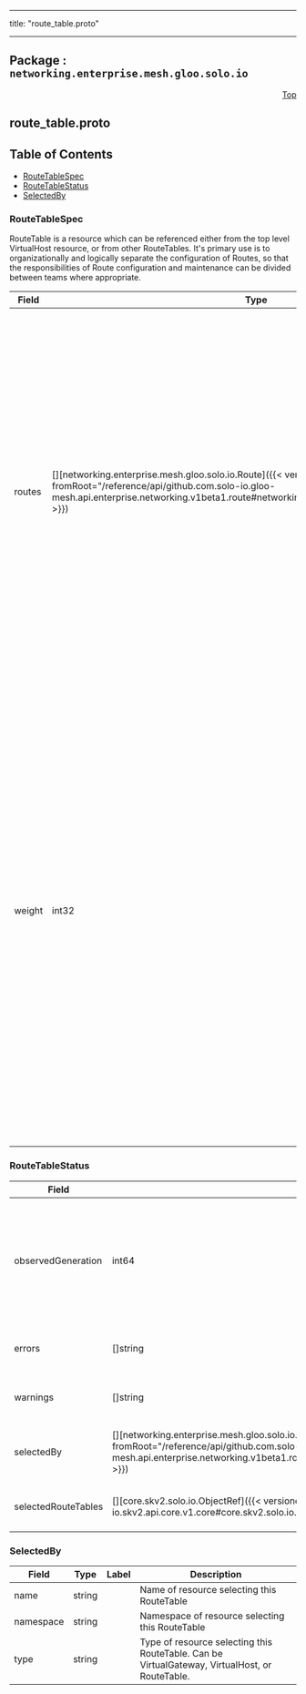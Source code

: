 
---

title: "route_table.proto"

---

## Package : `networking.enterprise.mesh.gloo.solo.io`



<a name="top"></a>

<a name="API Reference for route_table.proto"></a>
<p align="right"><a href="#top">Top</a></p>

## route_table.proto


## Table of Contents
  - [RouteTableSpec](#networking.enterprise.mesh.gloo.solo.io.RouteTableSpec)
  - [RouteTableStatus](#networking.enterprise.mesh.gloo.solo.io.RouteTableStatus)
  - [SelectedBy](#networking.enterprise.mesh.gloo.solo.io.SelectedBy)







<a name="networking.enterprise.mesh.gloo.solo.io.RouteTableSpec"></a>

### RouteTableSpec
RouteTable is a resource which can be referenced either from the top level VirtualHost resource, or from other RouteTables. It's primary use is to organizationally and logically separate the configuration of Routes, so that the responsibilities of Route configuration and maintenance can be divided between teams where appropriate.


| Field | Type | Label | Description |
| ----- | ---- | ----- | ----------- |
| routes | [][networking.enterprise.mesh.gloo.solo.io.Route]({{< versioned_link_path fromRoot="/reference/api/github.com.solo-io.gloo-mesh.api.enterprise.networking.v1beta1.route#networking.enterprise.mesh.gloo.solo.io.Route" >}}) | repeated | The list of HTTP Routes define routing actions to be taken for incoming HTTP requests whose host header matches this virtual host. If the request matches more than one Route in the list, the first Route matched will be selected. If the list of Routes is empty, the virtual host will be ignored by Gloo. |
  | weight | int32 |  | When multiple route tables are matched by a selector their routes will be sorted together by specificity. Giving a route table a weight wil make all its routes take precedence over route tables with a lower weight. Weights are only used when a selector is used since the order is not guaranteed. Route tables specified with a ref are ordered and will take precedence over any route tables selected via selector. |
  





<a name="networking.enterprise.mesh.gloo.solo.io.RouteTableStatus"></a>

### RouteTableStatus



| Field | Type | Label | Description |
| ----- | ---- | ----- | ----------- |
| observedGeneration | int64 |  | The most recent generation observed in the the RouteTable metadata. If the `observedGeneration` does not match `metadata.generation`, Gloo Mesh has not processed the most recent version of this resource. |
  | errors | []string | repeated | Any errors found while processing this generation of the resource. |
  | warnings | []string | repeated | Any warnings found while processing this generation of the resource. |
  | selectedBy | [][networking.enterprise.mesh.gloo.solo.io.SelectedBy]({{< versioned_link_path fromRoot="/reference/api/github.com.solo-io.gloo-mesh.api.enterprise.networking.v1beta1.route_table#networking.enterprise.mesh.gloo.solo.io.SelectedBy" >}}) | repeated | List of resources which have selected this RouteTable. Can be VirtualHosts or other RouteTables |
  | selectedRouteTables | [][core.skv2.solo.io.ObjectRef]({{< versioned_link_path fromRoot="/reference/api/github.com.solo-io.skv2.api.core.v1.core#core.skv2.solo.io.ObjectRef" >}}) | repeated | List of child RouteTables that this RouteTable delegates to |
  





<a name="networking.enterprise.mesh.gloo.solo.io.SelectedBy"></a>

### SelectedBy



| Field | Type | Label | Description |
| ----- | ---- | ----- | ----------- |
| name | string |  | Name of resource selecting this RouteTable |
  | namespace | string |  | Namespace of resource selecting this RouteTable |
  | type | string |  | Type of resource selecting this RouteTable. Can be VirtualGateway, VirtualHost, or RouteTable. |
  




 <!-- end messages -->

 <!-- end enums -->

 <!-- end HasExtensions -->

 <!-- end services -->


